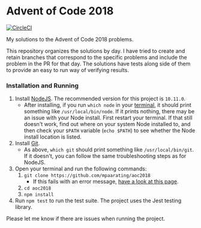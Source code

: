 # Advent of Code 2018
[![CircleCI](https://circleci.com/gh/mpaarating/aoc2018/tree/master.svg?style=svg)](https://circleci.com/gh/mpaarating/aoc2018/tree/master)

My solutions to the Advent of Code 2018 problems.

This repository organizes the solutions by day. I have tried to create and retain branches that correspond to the specific problems and include the problem in the PR for that day.
The solutions have tests along side of them to provide an easy to run way of verifying results.

### Installation and Running
1. Install [NodeJS](https://nodejs.org). The recommended version for this project is `10.11.0`.
    * After installing, if you run `which node` in your [terminal](https://lifehacker.com/5633909/who-needs-a-mouse-learn-to-use-the-command-line-for-almost-anything), it should print something like `/usr/local/bin/node`. If it prints nothing, there may be an issue with your Node install. First restart your terminal. If that still doesn't work, find out where on your system Node installed to, and then check your `$PATH` variable (`echo $PATH`) to see whether the Node install location is listed.
2. Install [Git](https://git-scm.org).
   * As above, `which git` should print something like `/usr/local/bin/git`. If it doesn't, you can follow the same troubleshooting steps as for NodeJS.
3. Open your terminal and run the following commands:
	1. `git clone https://github.com/mpaarating/aoc2018`
		* If this fails with an error message, [have a look at this page](https://help.github.com/articles/https-cloning-errors/).
	2. `cd aoc2018`
	3. `npm install`
4. Run `npm test` to run the test suite. The project uses the Jest testing library.

Please let me know if there are issues when running the project.


